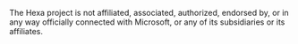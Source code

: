 The Hexa project is not affiliated, associated, authorized, endorsed by, or in any way officially connected with Microsoft, or any of its subsidiaries or its affiliates.